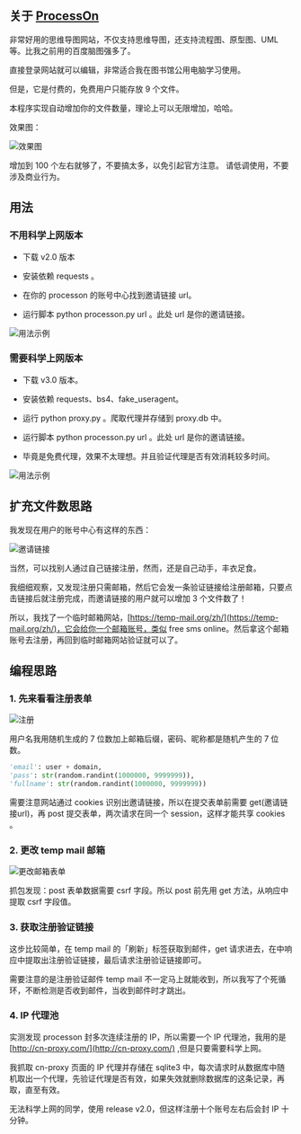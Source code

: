 ## 关于 [ProcessOn](https://www.processon.com/i/5ad16f4be4b0518eacae31fb)

非常好用的思维导图网站，不仅支持思维导图，还支持流程图、原型图、UML 等。比我之前用的百度脑图强多了。

直接登录网站就可以编辑，非常适合我在图书馆公用电脑学习使用。

但是，它是付费的，免费用户只能存放 9 个文件。

本程序实现自动增加你的文件数量，理论上可以无限增加，哈哈。

效果图：

![效果图](https://upload-images.jianshu.io/upload_images/5690299-07594fd37eda1f83.png?imageMogr2/auto-orient/strip%7CimageView2/2/w/1240)

增加到 100 个左右就够了，不要搞太多，以免引起官方注意。
请低调使用，不要涉及商业行为。

## 用法


### 不用科学上网版本

- 下载 v2.0 版本

- 安装依赖 requests 。

- 在你的 processon 的账号中心找到邀请链接 url。

- 运行脚本 python processon.py url 。此处 url 是你的邀请链接。

![用法示例](https://upload-images.jianshu.io/upload_images/5690299-b0cad67e1b8c6e36.png?imageMogr2/auto-orient/strip%7CimageView2/2/w/1240)

### 需要科学上网版本

- 下载 v3.0 版本。

- 安装依赖 requests、bs4、fake_useragent。

- 运行 python proxy.py 。爬取代理并存储到 proxy.db 中。

- 运行脚本 python processon.py url 。此处 url 是你的邀请链接。

- 毕竟是免费代理，效果不太理想。并且验证代理是否有效消耗较多时间。

![用法示例](https://upload-images.jianshu.io/upload_images/5690299-d96b7d8673ca9c94.png?imageMogr2/auto-orient/strip%7CimageView2/2/w/1240)

## 扩充文件数思路

我发现在用户的账号中心有这样的东西：

![邀请链接](https://upload-images.jianshu.io/upload_images/5690299-8c3228ba522c1855.png?imageMogr2/auto-orient/strip%7CimageView2/2/w/1240)

当然，可以找别人通过自己链接注册，然而，还是自己动手，丰衣足食。

我细细观察，又发现注册只需邮箱，然后它会发一条验证链接给注册邮箱，只要点击链接后就注册完成，而邀请链接的用户就可以增加 3 个文件数了！

所以，我找了一个临时邮箱网站，[https://temp-mail.org/zh/](https://temp-mail.org/zh/)，它会给你一个邮箱账号，类似 free sms online。然后拿这个邮箱账号去注册，再回到临时邮箱网站验证就可以了。

## 编程思路

### 1. 先来看看注册表单

![注册](https://upload-images.jianshu.io/upload_images/5690299-892570595b743eed.png?imageMogr2/auto-orient/strip%7CimageView2/2/w/1240)

用户名我用随机生成的 7 位数加上邮箱后缀，密码、昵称都是随机产生的 7 位数。

```python
'email': user + domain,
'pass': str(random.randint(1000000, 9999999)),
'fullname': str(random.randint(1000000, 9999999))
```

需要注意网站通过 cookies 识别出邀请链接，所以在提交表单前需要 get(邀请链接url)，再 post 提交表单，两次请求在同一个 session，这样才能共享 cookies 。

### 2. 更改 temp mail 邮箱

![更改邮箱表单](https://upload-images.jianshu.io/upload_images/5690299-75166eb422410257.png?imageMogr2/auto-orient/strip%7CimageView2/2/w/1240)

抓包发现：post 表单数据需要 csrf 字段。所以 post 前先用 get 方法，从响应中提取 csrf 字段值。

### 3. 获取注册验证链接

这步比较简单，在 temp mail 的「刷新」标签获取到邮件，get 请求进去，在中响应中提取出注册验证链接，最后请求注册验证链接即可。

需要注意的是注册验证邮件 temp mail 不一定马上就能收到，所以我写了个死循环，不断检测是否收到邮件，当收到邮件时才跳出。

### 4. IP 代理池

实测发现 processon 封多次连续注册的 IP，所以需要一个 IP 代理池，我用的是 [http://cn-proxy.com/](http://cn-proxy.com/) ,但是只要需要科学上网。

我抓取 cn-proxy 页面的 IP 代理并存储在 sqlite3 中，每次请求时从数据库中随机取出一个代理，先验证代理是否有效，如果失效就删除数据库的这条记录，再取，直至有效。

无法科学上网的同学，使用 release v2.0，但这样注册十个账号左右后会封 IP 十分钟。
